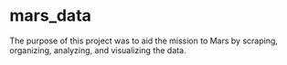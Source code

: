 # mars_data
The purpose of this project was to aid the mission to Mars by scraping, organizing, analyzing, and visualizing the data.
